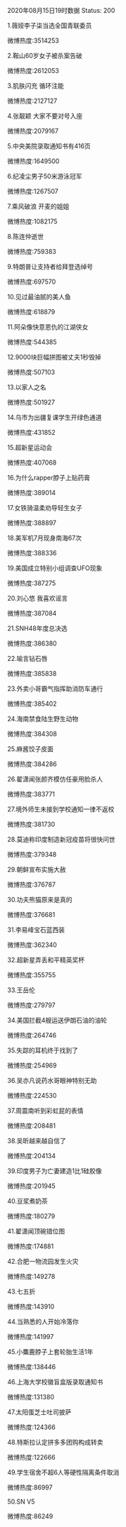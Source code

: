 2020年08月15日19时数据
Status: 200

1.薇娅李子柒当选全国青联委员

微博热度:3514253

2.鞍山60岁女子被杀案告破

微博热度:2612053

3.肌肤闪充 循环注能

微博热度:2127127

4.张靓颖 大家不要对号入座

微博热度:2079167

5.中央美院录取通知书有416页

微博热度:1649500

6.纪凌尘男子50米游泳冠军

微博热度:1267507

7.乘风破浪 开麦的姐姐

微博热度:1082175

8.陈连仲逝世

微博热度:759383

9.特朗普让支持者给拜登选绰号

微博热度:697570

10.见过最油腻的美人鱼

微博热度:618879

11.阿朵像快意恩仇的江湖侠女

微博热度:544385

12.9000块巨幅拼图被丈夫1秒毁掉

微博热度:507103

13.以家人之名

微博热度:501927

14.乌市为出疆复课学生开绿色通道

微博热度:431852

15.超新星运动会

微博热度:407068

16.为什么rapper脖子上贴药膏

微博热度:389014

17.女铁骑温柔劝导轻生女子

微博热度:388897

18.美军机7月现身南海67次

微博热度:388336

19.美国成立特别小组调查UFO现象

微博热度:387275

20.刘心悠 我喜欢谣言

微博热度:387084

21.SNH48年度总决选

微博热度:386380

22.喻言钻石唇

微博热度:385838

23.外卖小哥霸气指挥助消防车通行

微博热度:385402

24.海南禁食陆生野生动物

微博热度:384308

25.麻酱饺子皮面

微博热度:384286

26.翟潇闻张颜齐模仿任豪用脸杀人

微博热度:383771

27.境外师生未接到学校通知一律不返校

微博热度:381730

28.莫迪称印度制造新冠疫苗将很快问世

微博热度:379348

29.朝鲜宣布实施大赦

微博热度:376787

30.功夫熊猫原来是真的

微博热度:376681

31.李易峰宝石蓝西装

微博热度:362340

32.超新星弄丢和平精英奖杯

微博热度:355755

33.王岳伦

微博热度:279797

34.美国拦截4艘运送伊朗石油的油轮

微博热度:264746

35.失踪的耳机终于找到了

微博热度:254969

36.吴亦凡说药水哥眼神特别无助

微博热度:224530

37.周震南听到彩虹屁的表情

微博热度:208481

38.吴昕越来越自信了

微博热度:204134

39.印度男子为亡妻建造1比1硅胶像

微博热度:201945

40.豆浆煮奶茶

微博热度:180279

41.翟潇闻顶碗错位图

微博热度:174881

42.合肥一物流园发生火灾

微博热度:149278

43.七五折

微博热度:143910

44.当熟悉的人开始冷落你

微博热度:141997

45.小麋鹿脖子上套轮胎生活1年

微博热度:138446

46.上海大学校徽盲盒版录取通知书

微博热度:131380

47.太阳蛋芝士吐司披萨

微博热度:124366

48.特斯拉认定拼多多团购构成转卖

微博热度:122666

49.学生宿舍不超6人等硬性隔离条件取消

微博热度:86997

50.SN V5

微博热度:86249

